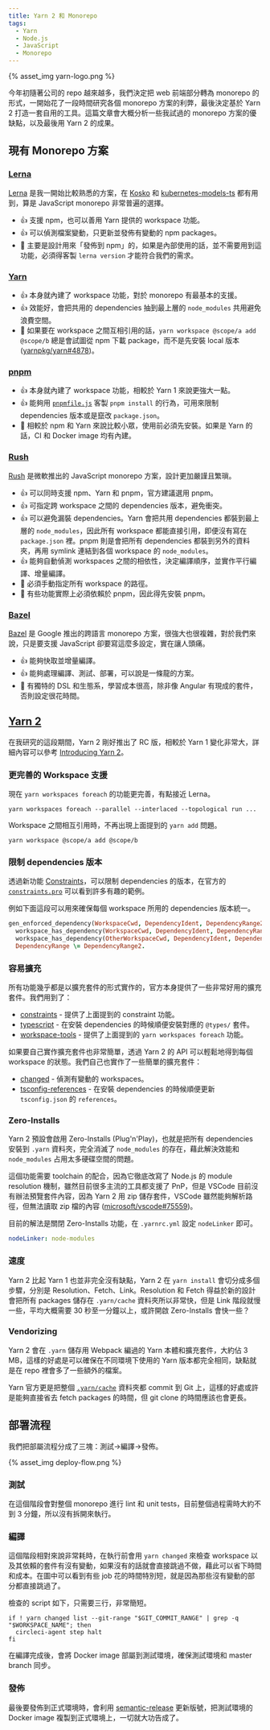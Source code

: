 ```yaml
---
title: Yarn 2 和 Monorepo
tags:
  - Yarn
  - Node.js
  - JavaScript
  - Monorepo
---
```

{% asset_img yarn-logo.png %}

今年初隨著公司的 repo 越來越多，我們決定把 web 前端部分轉為 monorepo 的形式，一開始花了一段時間研究各個 monorepo 方案的利弊，最後決定基於 Yarn 2 打造一套自用的工具。這篇文章會大概分析一些我試過的 monorepo 方案的優缺點，以及最後用 Yarn 2 的成果。

<!-- more -->

## 現有 Monorepo 方案

### [Lerna]

[Lerna] 是我一開始比較熟悉的方案，在 [Kosko](https://github.com/tommy351/kosko/) 和 [kubernetes-models-ts](https://github.com/tommy351/kubernetes-models-ts/) 都有用到，算是 JavaScript monorepo 非常普遍的選擇。

* 👍 支援 npm，也可以善用 Yarn 提供的 workspace 功能。
* 👍 可以偵測檔案變動，只更新並發佈有變動的 npm packages。
* 💩 主要是設計用來「發佈到 npm」的，如果是內部使用的話，並不需要用到這功能，必須得客製 `lerna version` 才能符合我們的需求。

### [Yarn]

* 👍 本身就內建了 workspace 功能，對於 monorepo 有最基本的支援。
* 👍 效能好，會把共用的 dependencies 抽到最上層的 `node_modules` 共用避免浪費空間。
* 💩 如果要在 workspace 之間互相引用的話，`yarn workspace @scope/a add @scope/b` 總是會試圖從 npm 下載 package，而不是先安裝 local 版本 ([yarnpkg/yarn#4878](https://github.com/yarnpkg/yarn/issues/4878))。

### [pnpm]

* 👍 本身就內建了 workspace 功能，相較於 Yarn 1 來說更強大一點。
* 👍 能夠用 [`pnpmfile.js`](https://pnpm.js.org/en/pnpmfile) 客製 `pnpm install` 的行為，可用來限制 dependencies 版本或是竄改 `package.json`。
* 💩 相較於 npm 和 Yarn 來說比較小眾，使用前必須先安裝。如果是 Yarn 的話，CI 和 Docker image 均有內建。

### [Rush]

[Rush] 是微軟推出的 JavaScript monorepo 方案，設計更加嚴謹且繁瑣。

* 👍 可以同時支援 npm、Yarn 和 pnpm，官方建議選用 pnpm。
* 👍 可指定跨 workspace 之間的 dependencies 版本，避免衝突。
* 👍 可以避免漏裝 dependencies。Yarn 會把共用 dependencies 都裝到最上層的 `node_modules`，因此所有 workspace 都能直接引用，即便沒有寫在 `package.json` 裡。pnpm 則是會把所有 dependencies 都裝到另外的資料夾，再用 symlink 連結到各個 workspace 的 `node_modules`。
* 👍 能夠自動偵測 workspaces 之間的相依性，決定編譯順序，並實作平行編譯、增量編譯。
* 💩 必須手動指定所有 workspace 的路徑。
* 💩 有些功能實際上必須依賴於 pnpm，因此得先安裝 pnpm。

### [Bazel]

[Bazel] 是 Google 推出的跨語言 monorepo 方案，很強大也很複雜，對於我們來說，只是要支援 JavaScript 卻要寫這麼多設定，實在讓人頭痛。

* 👍 能夠快取並增量編譯。
* 👍 能夠處理編譯、測試、部署，可以說是一條龍的方案。
* 💩 有獨特的 DSL 和生態系，學習成本很高，除非像 Angular 有現成的套件，否則設定很花時間。

## [Yarn 2]

在我研究的這段期間，Yarn 2 剛好推出了 RC 版，相較於 Yarn 1 變化非常大，詳細內容可以參考 [Introducing Yarn 2](https://dev.to/arcanis/introducing-yarn-2-4eh1)。

### 更完善的 Workspace 支援

現在 `yarn workspaces foreach` 的功能更完善，有點接近 Lerna。

```shell
yarn workspaces foreach --parallel --interlaced --topological run ...
```

Workspace 之間相互引用時，不再出現上面提到的 `yarn add` 問題。

```shell
yarn workspace @scope/a add @scope/b
```

### 限制 dependencies 版本

透過新功能 [Constraints](https://yarnpkg.com/features/constraints)，可以限制 dependencies 的版本，在官方的 [`constraints.pro`](https://github.com/yarnpkg/berry/blob/master/constraints.pro) 可以看到許多有趣的範例。

例如下面這段可以用來確保每個 workspace 所用的 dependencies 版本統一。

```prolog
gen_enforced_dependency(WorkspaceCwd, DependencyIdent, DependencyRange2, DependencyType) :-
  workspace_has_dependency(WorkspaceCwd, DependencyIdent, DependencyRange, DependencyType),
  workspace_has_dependency(OtherWorkspaceCwd, DependencyIdent, DependencyRange2, DependencyType2),
  DependencyRange \= DependencyRange2.
```

### 容易擴充

所有功能幾乎都是以擴充套件的形式實作的，官方本身提供了一些非常好用的擴充套件。我們用到了：

* [constraints](https://github.com/yarnpkg/berry/tree/master/packages/plugin-constraints) - 提供了上面提到的 constraint 功能。
* [typescript](https://github.com/yarnpkg/berry/tree/master/packages/plugin-typescript) - 在安裝 dependencies 的時候順便安裝對應的 `@types/` 套件。
* [workspace-tools](https://github.com/yarnpkg/berry/tree/master/packages/plugin-workspace-tools) - 提供了上面提到的 `yarn workspaces foreach` 功能。

如果要自己實作擴充套件也非常簡單，透過 Yarn 2 的 API 可以輕鬆地得到每個 workspace 的狀態。我們自己也實作了一些簡單的擴充套件：

* [changed](https://github.com/Dcard/yarn-plugins/tree/master/packages/changed) - 偵測有變動的 workspaces。
* [tsconfig-references](https://github.com/Dcard/yarn-plugins/tree/master/packages/tsconfig-references) - 在安裝 dependencies 的時候順便更新 `tsconfig.json` 的 `references`。

### Zero-Installs

Yarn 2 預設會啟用 Zero-Installs (Plug'n'Play)，也就是把所有 dependencies 安裝到 `.yarn` 資料夾，完全消滅了 `node_modules` 的存在，藉此解決效能和 `node_modules` 占用太多硬碟空間的問題。

這個功能需要 toolchain 的配合，因為它徹底改寫了 Node.js 的 module resolution 機制，雖然目前很多主流的工具都支援了 PnP，但是 VSCode 目前沒有辦法預覽套件內容，因為 Yarn 2 用 zip 儲存套件，VSCode 雖然能夠解析路徑，但無法讀取 zip 檔的內容 ([microsoft/vscode#75559](https://github.com/microsoft/vscode/issues/75559))。

目前的解法是關閉 Zero-Installs 功能，在 `.yarnrc.yml` 設定 `nodeLinker` 即可。

```yaml
nodeLinker: node-modules
```

### 速度

Yarn 2 比起 Yarn 1 也並非完全沒有缺點，Yarn 2 在 `yarn install` 會切分成多個步驟，分別是 Resolution、Fetch、Link。Resolution 和 Fetch 得益於新的設計會把所有 packages 儲存在 `.yarn/cache` 資料夾所以非常快，但是 Link 階段就慢一些，平均大概需要 30 秒至一分鐘以上，或許開啟 Zero-Installs 會快一些？

### Vendorizing

Yarn 2 會在 `.yarn` 儲存用 Webpack 編過的 Yarn 本體和擴充套件，大約佔 3 MB，這樣的好處是可以確保在不同環境下使用的 Yarn 版本都完全相同，缺點就是在 repo 裡會多了一些額外的檔案。

Yarn 官方更是把整個 [`.yarn/cache`](https://github.com/yarnpkg/berry/tree/master/.yarn/cache) 資料夾都 commit 到 Git 上，這樣的好處或許是能夠直接省去 fetch packages 的時間，但 git clone 的時間應該也會更長。

## 部署流程

我們把部屬流程分成了三塊：測試→編譯→發佈。

{% asset_img deploy-flow.png %}

### 測試

在這個階段會對整個 monorepo 進行 lint 和 unit tests，目前整個過程需時大約不到 3 分鐘，所以沒有拆開來執行。

### 編譯

這個階段相對來說非常耗時，在執行前會用 `yarn changed` 來檢查 workspace 以及其依賴的套件有沒有變動，如果沒有的話就會直接跳過不做，藉此可以省下時間和成本。在圖中可以看到有些 job 花的時間特別短，就是因為那些沒有變動的部分都直接跳過了。

檢查的 script 如下，只需要三行，非常簡短。

```shell
if ! yarn changed list --git-range "$GIT_COMMIT_RANGE" | grep -q "$WORKSPACE_NAME"; then
  circleci-agent step halt
fi
```

在編譯完成後，會將 Docker image 部屬到測試環境，確保測試環境和 master branch 同步。

### 發佈

最後要發佈到正式環境時，會利用 [semantic-release] 更新版號，把測試環境的 Docker image 複製到正式環境上，一切就大功告成了。

[Lerna]: https://lerna.js.org/
[Yarn]: https://classic.yarnpkg.com/
[pnpm]: https://pnpm.js.org/
[Rush]: https://rushjs.io/
[Bazel]: https://bazel.build/
[Yarn 2]: https://yarnpkg.com/
[semantic-release]: https://semantic-release.gitbook.io/semantic-release/
